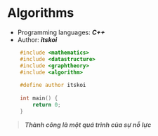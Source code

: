 # Algorithms
 - Programming languages: ***C++***
 - Author: ***itskoi***
``` cpp
	#include <mathematics>
    #include <datastructure>
    #include <graphtheory>
    #include <algorithm>
    	
    #define author itskoi
	
	int main() {
		return 0;
	}
```

> ***Thành công là một quá trình của sự nỗ lực***
